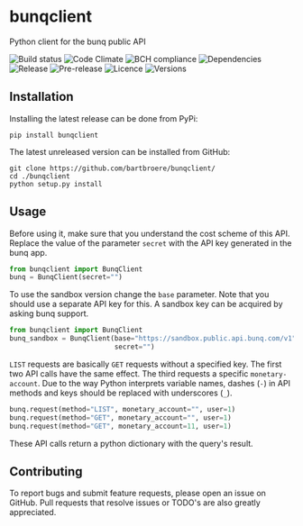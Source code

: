 # bunqclient
Python client for the bunq public API

![Build status](https://img.shields.io/travis/bartbroere/bunqclient.svg)
![Code Climate](https://codeclimate.com/github/bartbroere/bunqclient.svg)
![BCH compliance](https://bettercodehub.com/edge/badge/bartbroere/bunqclient?branch=master)
![Dependencies](https://img.shields.io/gemnasium/bartbroere/bunqclient.svg)
![Release](https://img.shields.io/pypi/v/bunqclient.svg)
![Pre-release](https://img.shields.io/github/release/bartbroere/bunqclient/all.svg)
![Licence](https://img.shields.io/pypi/l/bunqclient.svg)
![Versions](https://img.shields.io/pypi/pyversions/bunqclient.svg)

## Installation
Installing the latest release can be done from PyPi:
```
pip install bunqclient
```

The latest unreleased version can be installed from GitHub:
```
git clone https://github.com/bartbroere/bunqclient/
cd ./bunqclient
python setup.py install
```

## Usage
Before using it, make sure that you understand the cost scheme of this API. 
Replace the value of the parameter ``secret`` with the API key generated in
the bunq app.

```python
from bunqclient import BunqClient
bunq = BunqClient(secret="")
```

To use the sandbox version change the ``base`` parameter. Note that you should
use a separate API key for this. A sandbox key can be acquired by asking bunq
support.

```python
from bunqclient import BunqClient
bunq_sandbox = BunqClient(base="https://sandbox.public.api.bunq.com/v1", 
                          secret="")
```

``LIST`` requests are basically ``GET`` requests without a specified key. The 
first two API calls have the same effect. The third requests a specific 
``monetary-account``. Due to the way Python interprets variable names, dashes
(``-``) in API methods and keys should be replaced with underscores (``_``).

```python
bunq.request(method="LIST", monetary_account="", user=1)
bunq.request(method="GET", monetary_account="", user=1)
bunq.request(method="GET", monetary_account=11, user=1)
```

These API calls return a python dictionary with the query's result.

## Contributing
To report bugs and submit feature requests, please open an issue on GitHub.
Pull requests that resolve issues or TODO's are also greatly appreciated.
